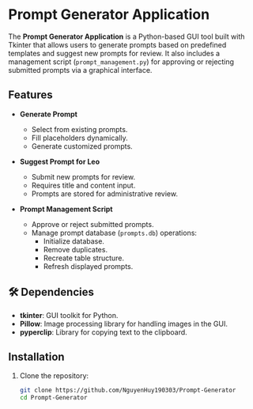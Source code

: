# Prompt Generator Application

The **Prompt Generator Application** is a Python-based GUI tool built with Tkinter that allows users to generate prompts based on predefined templates and suggest new prompts for review. It also includes a management script (`prompt_management.py`) for approving or rejecting submitted prompts via a graphical interface.

## Features

- **Generate Prompt**
  - Select from existing prompts.
  - Fill placeholders dynamically.
  - Generate customized prompts.

- **Suggest Prompt for Leo**
  - Submit new prompts for review.
  - Requires title and content input.
  - Prompts are stored for administrative review.

- **Prompt Management Script**
  - Approve or reject submitted prompts.
  - Manage prompt database (`prompts.db`) operations:
    - Initialize database.
    - Remove duplicates.
    - Recreate table structure.
    - Refresh displayed prompts.

## 🛠️ Dependencies

- **tkinter**: GUI toolkit for Python.
- **Pillow**: Image processing library for handling images in the GUI.
- **pyperclip**: Library for copying text to the clipboard.

## Installation

1. Clone the repository:

   ```bash
   git clone https://github.com/NguyenHuy190303/Prompt-Generator
   cd Prompt-Generator